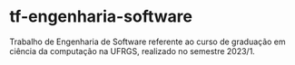 # tf-engenharia-software
Trabalho de Engenharia de Software referente ao curso de graduação em ciência da computação na UFRGS, realizado no semestre 2023/1.
